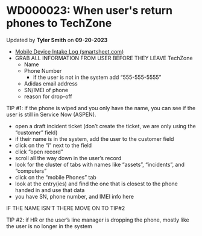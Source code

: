 # WD000023: When user's return phones to TechZone

Updated by **Tyler Smith** on **09-20-2023**

- [Mobile Device Intake Log (smartsheet.com)](https://app.smartsheet.com/b/form/cdde5516c6434a9c9151a13fac6135b0)
- GRAB ALL INFORMATION FROM USER BEFORE THEY LEAVE TechZone
    - Name
    - Phone Number
        - if the user is not in the system add “555-555-5555”
    - Adidas email address
    - SN/IMEI of phone
    - reason for drop-off

TIP #1: if the phone is wiped and you only have the name, you can see if the user is still in Service Now (ASPEN).

- open a draft incident ticket (don’t create the ticket, we are only using the “customer” field)
- if their name is in the system, add the user to the customer field
- click on the “i” next to the field
- click “open record”
- scroll all the way down in the user’s record
- look for the cluster of tabs with names like “assets”, “incidents”, and “computers”
- click on the “mobile Phones” tab
- look at the entry(ies) and find the one that is closest to the phone handed in and use that data
- you have SN, phone number, and IMEI info here

IF THE NAME ISN’T THERE MOVE ON TO TIP#2

TIP #2: if HR or the user’s line manager is dropping the phone, mostly like the user is no longer in the system
